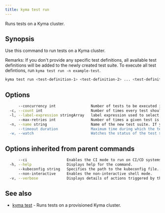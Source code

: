 ```yaml
---
title: kyma test run
---
```


Runs tests on a Kyma cluster.

## Synopsis

Use this command to run tests on a Kyma cluster.

Remarks: 
If you don't provide any specific test definitions, all available test definitions will be added to the newly created test suite.
To execute all test defintions, run `kyma test run -n example-test`.



```bash
kyma test run <test-definition-1> <test-definition-2> ... <test-definition-N> [flags]
```

## Options

```bash
      --concurrency int                Number of tests to be executed in parallel. (default 5)
  -c, --count int                      Number of times every test should be executed. "count" and "max-retries" flags are mutually exclusive. (default 1)
  -l, --label-expression stringArray   label expression used to select the tests for the new test suite.
      --max-retries int                Number of times a given test is retried when it fails. A suite is marked with a "succeeded" status even if some tests failed at first and then finally succeeded. The default value of 0 means that there are no retries of a given test.
  -n, --name string                    Name of the new test suite. If you don't specify the value for the "-n" flag, the name of the test suite will be autogenerated.
      --timeout duration               Maximum time during which the test suite is being watched, where "0" means "infinite". Valid time units are "ns", "us" (or "µs"), "ms", "s", "m", "h".
  -w, --watch                          Watches the status of the test suite until the tests finish or the defined "--timeout" occurs.
```

## Options inherited from parent commands

```bash
      --ci                  Enables the CI mode to run on CI/CD systems.
  -h, --help                Displays help for the command.
      --kubeconfig string   Specifies the path to the kubeconfig file. By default, Kyma CLI uses the KUBECONFIG environment variable or "/$HOME/.kube/config" if the variable is not set.
      --non-interactive     Enables the non-interactive shell mode.
  -v, --verbose             Displays details of actions triggered by the command.
```

## See also

* [kyma test](#kyma-test-kyma-test)	 - Runs tests on a provisioned Kyma cluster.

